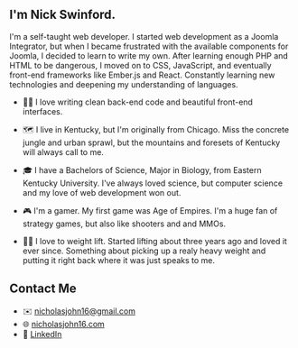 ## I'm Nick Swinford.

I'm a self-taught web developer. I started web development as a Joomla Integrator, but when I became frustrated with the available components for Joomla, I decided to learn to write my own. After learning enough PHP and HTML to be dangerous, I moved on to CSS, JavaScript, and eventually front-end frameworks like Ember.js and React. Constantly learning new technologies and deepening my understanding of languages.

- 👨‍💻 I love writing clean back-end code and beautiful front-end interfaces. 

- 🗺️ I live in Kentucky, but I'm originally from Chicago. Miss the concrete jungle and urban sprawl, but the mountains and foresets of Kentucky will always call to me.

- 🎓 I have a Bachelors of Science, Major in Biology, from Eastern Kentucky University. I've always loved science, but computer science and my love of web development won out.

- 🎮 I'm a gamer. My first game was Age of Empires. I'm a huge fan of strategy games, but also like shooters and and MMOs.

- 🏋️‍♂️ I love to weight lift. Started lifting about three years ago and loved it ever since. Something about picking up a realy heavy weight and putting it right back where it was just speaks to me.


## Contact Me

* ✉️ [nicholasjohn16@gmail.com](mailto:nicholasjohn16@gmail.com)
* 🌐 [nicholasjohn16.com](https://nicholasjohn16.com)
* 🔗 [LinkedIn](https://www.linkedin.com/in/nicholasjohn16/)

<!--
**NicholasJohn16/nicholasjohn16** is a ✨ _special_ ✨ repository because its `README.md` (this file) appears on your GitHub profile.

Here are some ideas to get you started:

- 🔭 I’m currently working on ...
- 🌱 I’m currently learning ...
- 👯 I’m looking to collaborate on ...
- 🤔 I’m looking for help with ...
- 💬 Ask me about ...
- 📫 How to reach me: ...
- 😄 Pronouns: ...
- ⚡ Fun fact: ...
-->
